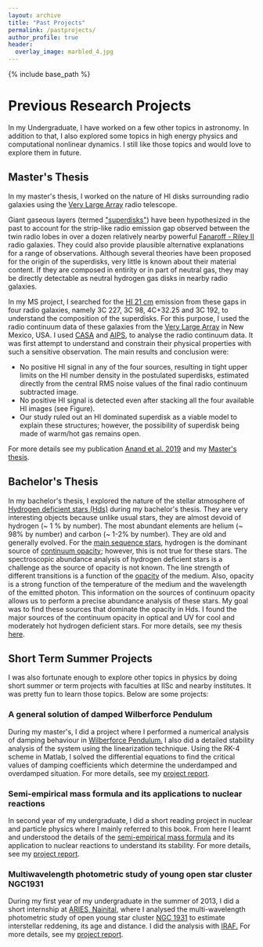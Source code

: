 ```yaml
---
layout: archive
title: "Past Projects"
permalink: /pastprojects/
author_profile: true
header:
  overlay_image: marbled_4.jpg
---
```


{% include base_path %}

# Previous Research Projects

In my Undergraduate, I have worked on a few other topics in astronomy. In addition to that, I also explored some topics in high energy physics and computational nonlinear dynamics. I still like those topics and would love to explore them in future.

## Master's Thesis

In my master's thesis, I worked on the nature of HI disks surrounding radio galaxies using the [Very Large Array](https://en.wikipedia.org/wiki/Very_Large_Array) radio telescope.

Giant gaseous layers (termed ["superdisks"](https://iopscience.iop.org/article/10.1086/308230)) have been hypothesized in the past to account for the strip-like radio emission gap observed between the twin radio lobes in over a dozen relatively nearby powerful [Fanaroff - Riley II](https://en.wikipedia.org/wiki/Fanaroff%E2%80%93Riley_classification) radio galaxies. They could also provide plausible alternative explanations for a range of observations. Although several theories have been proposed for the origin of the superdisks, very little is known about their material content. If they are composed in entirity or in part of neutral gas, they may be directly detectable as neutral hydrogen gas disks in nearby radio galaxies. 

<!-- <figure>
  <figcaption>VLA image showing radio emission gap between the twin radio lobes.</figcaption>
  <img src="images/superdisk_black1992.png"/>
</figure> -->

  
In my MS project, I searched for the [HI 21 cm](https://en.wikipedia.org/wiki/Hydrogen_line) emission from these gaps in four radio galaxies, namely 3C 227, 3C 98, 4C+32.25 and 3C 192, to understand the composition of the superdisks. For this purpose, I used the radio continuum data of these galaxies from the [Very Large Array](https://en.wikipedia.org/wiki/Very_Large_Array) in New Mexico, USA. I used [CASA](https://casa.nrao.edu/) and [AIPS](https://en.wikipedia.org/wiki/Astronomical_Image_Processing_System), to analyse the radio continuum data. It was first attempt to understand and constrain their physical properties with such a sensitive observation. The main results and conclusion were:

*   No positive HI signal in any of the four sources, resulting in tight upper limits on the HI number density in the postulated superdisks, estimated directly from the central RMS noise values of the final radio continuum subtracted image.
*   No positive HI signal is detected even after stacking all the four available HI images (see Figure).
*   Our study ruled out an HI dominated superdisk as a viable model to explain these structures; however, the possibility of superdisk being made of warm/hot gas remains open.

For more details see my publication [Anand et al. 2019](https://arxiv.org/abs/1812.06875) and my [Master's thesis](https://raw.githubusercontent.com/abhi0395/mycv/main/files/MS_thesis.pdf).

## Bachelor's Thesis

In my bachelor's thesis, I explored the nature of the stellar atmosphere of [Hydrogen deficient stars (Hds)](https://en.wikipedia.org/wiki/Hydrogen-deficient_star) during my bachelor's thesis. They are very interesting objects because unlike usual stars, they are almost devoid of hydrogen (~ 1 % by number). The most abundant elements are helium (~ 98% by number) and carbon (~ 1-2% by number). They are old and generally evolved. For the [main sequence stars](https://en.wikipedia.org/wiki/Main_sequence), hydrogen is the dominant source of [continuum opacity](https://heasarc.gsfc.nasa.gov/xstar/docs/html/node127.html); however, this is not true for these stars. The spectroscopic abundance analysis of hydrogen deficient stars is a challenge as the source of opacity is not known. The line strength of different transitions is a function of the [opacity](https://en.wikipedia.org/wiki/Opacity_%28optics%29) of the medium. Also, opacity is a strong function of the temperature of the medium and the wavelength of the emitted photon. This information on the sources of continuum opacity allows us to perform a precise abundance analysis of these stars. My goal was to find these sources that dominate the opacity in Hds. I found the major sources of the continuum opacity in optical and UV for cool and moderately hot hydrogen deficient stars. For more details, see my thesis [here](https://wwwmpa.mpa-garching.mpg.de/~abhijeet/pdf_files/BS_thesis.pdf).

## Short Term Summer Projects

I was also fortunate enough to explore other topics in physics by doing short summer or term projects with faculties at IISc and nearby institutes. It was pretty fun to learn those topics. Below are some projects:

### **A general solution of damped Wilberforce Pendulum**

During my master's, I did a project where I performed a numerical analysis of damping behaviour in [Wilberforce Pendulum.](https://en.wikipedia.org/wiki/Wilberforce_pendulum) I also did a detailed stability analysis of the system using the linearization technique. Using the RK-4 scheme in Matlab, I solved the differential equations to find the critical values of damping coefficients which determine the underdamped and overdamped situation. For more details, see my [project report](https://raw.githubusercontent.com/abhi0395/mycv/main/files/wilberforce_pendulum.pdf).

### **Semi-empirical mass formula and its applications to nuclear reactions**

In second year of my undergraduate, I did a short reading project in nuclear and particle physics where I mainly referred to this book. From here I learnt and understood the details of the [semi-empirical mass formula](https://en.wikipedia.org/wiki/Semi-empirical_mass_formula) and its application to nuclear reactions to understand its stability. For more details, see my [project report](https://raw.githubusercontent.com/abhi0395/mycv/main/files/summer2014_report.pdf).

### **Multiwavelength photometric study of young open star cluster NGC1931**

During my first year of my undergraduate in the summer of 2013, I did a short internship at [ARIES, Nainital](https://www.aries.res.in/aries-0), where I analysed the multi-wavelength photometric study of open young star cluster [NGC 1931](https://en.wikipedia.org/wiki/NGC_1931) to estimate interstellar reddening, its age and distance. I did the analysis with [IRAF.](https://en.wikipedia.org/wiki/IRAF) For more details, see my [project report](https://raw.githubusercontent.com/abhi0395/mycv/main/files/summer2013_report.pdf).


